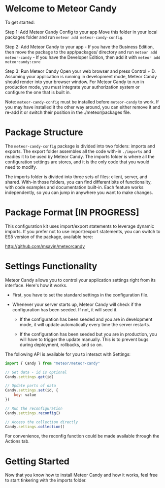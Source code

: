 # Welcome to Meteor Candy

To get started:

Step 1: Add Meteor Candy Config to your app 
	Move this folder in your local packages folder and run `meteor add meteor-candy-config`. 

Step 2: Add Meteor Candy to your app
	 - If you have the Business Edition, then move the package to the app/packages/ directory and run `meteor add meteor-candy`
	 - If you have the Developer Edition, then add it with `meteor add meteorcandy:core`

Step 3: Run Meteor Candy
	Open your web browser and press Control + D. Assuming your application is running in development mode, Meteor Candy should render into your browser window. For Meteor Candy to run in production mode, you must integrate your authorization system or configure the one that is built in.

Note: `meteor-candy-config` must be installed before `meteor-candy` to work. If you may have installed it the other way around, you can either remove it and re-add it or switch their position in the ./meteor/packages file.

# Package Structure 

The `meteor-candy-config` package is divided into two folders: imports and exports. The export folder assembles all the code with-in `./imports` and readies it to be used by Meteor Candy. The imports folder is where all the configuration settings are stores, and it is the only code that you would need to modify.

The imports folder is divided into three sets of files: client, server, and shared. With-in those folders, you can find different bits of functionality, with code examples and documentation built-in. Each feature works independently, so you can jump in anywhere you want to make changes. 

# Package Format [IN PROGRESS]

This configuration kit uses import/export statements to leverage dynamic imports. If you prefer not to use import/export statements, you can switch to ES5 version of the package, available here:

http://github.com/msavin/meteorcandy

# Settings Functionality

Meteor Candy allows you to control your application settings right from its interface. Here's how it works.

 - First, you have to set the standard settings in the configuration file.

 - Whenever your server starts up, Meteor Candy will check if the configuration has been seeded. If not, it will seed it. 

   - If the configuration has been seeded and you are in development mode, it will update automatically every time the server restarts.

   - If the configuration has been seeded but you are in production, you will have to trigger the update manually. This is to prevent bugs during deployment, rollbacks, and so on.

The following API is available for you to interact with Settings:

```javascript
import { Candy } from "meteor/meteor-candy"

// Get data - id is optional
Candy.settings.get(id)

// Update parts of data
Candy.settings.set(id, {
	key: value
})

// Run the reconfiguration
Candy.settings.reconfig()

// Access the collection directly
Candy.settings.collection()
```

For convenience, the reconfig function could be made available through the Actions tab. 

# Getting Started

Now that you know how to install Meteor Candy and how it works, feel free to start tinkering with the imports folder.